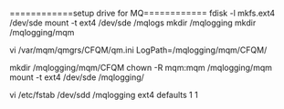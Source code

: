 ============setup drive for MQ============
fdisk -l
mkfs.ext4 /dev/sde
mount -t ext4 /dev/sde /mqlogs
mkdir /mqlogging
mkdir /mqlogging/mqm

vi /var/mqm/qmgrs/CFQM/qm.ini
   LogPath=/mqlogging/mqm/CFQM/

mkdir /mqlogging/mqm/CFQM
chown -R mqm:mqm /mqlogging/mqm
mount -t ext4 /dev/sde /mqlogging/

vi /etc/fstab
   /dev/sdd /mqlogging ext4 defaults 1 1




 